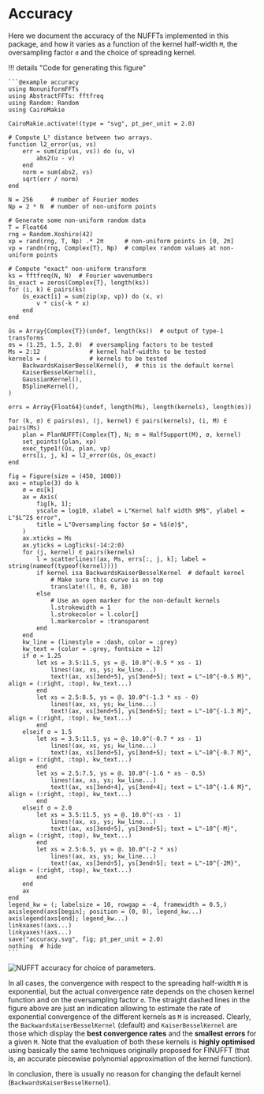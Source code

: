 # Accuracy

Here we document the accuracy of the NUFFTs implemented in this package, and how it varies
as a function of the kernel half-width ``M``, the oversampling factor ``σ`` and the choice
of spreading kernel.

!!! details "Code for generating this figure"

    ```@example accuracy
    using NonuniformFFTs
    using AbstractFFTs: fftfreq
    using Random: Random
    using CairoMakie

    CairoMakie.activate!(type = "svg", pt_per_unit = 2.0)

    # Compute L² distance between two arrays.
    function l2_error(us, vs)
        err = sum(zip(us, vs)) do (u, v)
            abs2(u - v)
        end
        norm = sum(abs2, vs)
        sqrt(err / norm)
    end

    N = 256     # number of Fourier modes
    Np = 2 * N  # number of non-uniform points

    # Generate some non-uniform random data
    T = Float64
    rng = Random.Xoshiro(42)
    xp = rand(rng, T, Np) .* 2π      # non-uniform points in [0, 2π]
    vp = randn(rng, Complex{T}, Np)  # complex random values at non-uniform points

    # Compute "exact" non-uniform transform
    ks = fftfreq(N, N)  # Fourier wavenumbers
    ûs_exact = zeros(Complex{T}, length(ks))
    for (i, k) ∈ pairs(ks)
        ûs_exact[i] = sum(zip(xp, vp)) do (x, v)
            v * cis(-k * x)
        end
    end

    ûs = Array{Complex{T}}(undef, length(ks))  # output of type-1 transforms
    σs = (1.25, 1.5, 2.0)  # oversampling factors to be tested
    Ms = 2:12              # kernel half-widths to be tested
    kernels = (            # kernels to be tested
        BackwardsKaiserBesselKernel(),  # this is the default kernel
        KaiserBesselKernel(),
        GaussianKernel(),
        BSplineKernel(),
    )

    errs = Array{Float64}(undef, length(Ms), length(kernels), length(σs))

    for (k, σ) ∈ pairs(σs), (j, kernel) ∈ pairs(kernels), (i, M) ∈ pairs(Ms)
        plan = PlanNUFFT(Complex{T}, N; m = HalfSupport(M), σ, kernel)
        set_points!(plan, xp)
        exec_type1!(ûs, plan, vp)
        errs[i, j, k] = l2_error(ûs, ûs_exact)
    end

    fig = Figure(size = (450, 1000))
    axs = ntuple(3) do k
        σ = σs[k]
        ax = Axis(
            fig[k, 1];
            yscale = log10, xlabel = L"Kernel half width $M$", ylabel = L"$L^2$ error",
            title = L"Oversampling factor $σ = %$(σ)$",
        )
        ax.xticks = Ms
        ax.yticks = LogTicks(-14:2:0)
        for (j, kernel) ∈ pairs(kernels)
            l = scatterlines!(ax, Ms, errs[:, j, k]; label = string(nameof(typeof(kernel))))
            if kernel isa BackwardsKaiserBesselKernel  # default kernel
                # Make sure this curve is on top
                translate!(l, 0, 0, 10)
            else
                # Use an open marker for the non-default kernels
                l.strokewidth = 1
                l.strokecolor = l.color[]
                l.markercolor = :transparent
            end
        end
        kw_line = (linestyle = :dash, color = :grey)
        kw_text = (color = :grey, fontsize = 12)
        if σ ≈ 1.25
            let xs = 3.5:11.5, ys = @. 10.0^(-0.5 * xs - 1)
                lines!(ax, xs, ys; kw_line...)
                text!(ax, xs[3end÷5], ys[3end÷5]; text = L"∼10^{-0.5 M}", align = (:right, :top), kw_text...)
            end
            let xs = 2.5:8.5, ys = @. 10.0^(-1.3 * xs - 0)
                lines!(ax, xs, ys; kw_line...)
                text!(ax, xs[3end÷5], ys[3end÷5]; text = L"∼10^{-1.3 M}", align = (:right, :top), kw_text...)
            end
        elseif σ ≈ 1.5
            let xs = 3.5:11.5, ys = @. 10.0^(-0.7 * xs - 1)
                lines!(ax, xs, ys; kw_line...)
                text!(ax, xs[3end÷5], ys[3end÷5]; text = L"∼10^{-0.7 M}", align = (:right, :top), kw_text...)
            end
            let xs = 2.5:7.5, ys = @. 10.0^(-1.6 * xs - 0.5)
                lines!(ax, xs, ys; kw_line...)
                text!(ax, xs[3end÷4], ys[3end÷4]; text = L"∼10^{-1.6 M}", align = (:right, :top), kw_text...)
            end
        elseif σ ≈ 2.0
            let xs = 3.5:11.5, ys = @. 10.0^(-xs - 1)
                lines!(ax, xs, ys; kw_line...)
                text!(ax, xs[3end÷5], ys[3end÷5]; text = L"∼10^{-M}", align = (:right, :top), kw_text...)
            end
            let xs = 2.5:6.5, ys = @. 10.0^(-2 * xs)
                lines!(ax, xs, ys; kw_line...)
                text!(ax, xs[3end÷5], ys[3end÷5]; text = L"∼10^{-2M}", align = (:right, :top), kw_text...)
            end
        end
        ax
    end
    legend_kw = (; labelsize = 10, rowgap = -4, framewidth = 0.5,)
    axislegend(axs[begin]; position = (0, 0), legend_kw...)
    axislegend(axs[end]; legend_kw...)
    linkxaxes!(axs...)
    linkyaxes!(axs...)
    save("accuracy.svg", fig; pt_per_unit = 2.0)
    nothing  # hide
    ```

![NUFFT accuracy for choice of parameters.](accuracy.svg)

In all cases, the convergence with respect to the spreading half-width ``M`` is
exponential, but the actual convergence rate depends on the chosen kernel
function and on the oversampling factor ``σ``.
The straight dashed lines in the figure above are just an indication allowing
to estimate the rate of exponential convergence of the different kernels as
``M`` is increased.
Clearly, the `BackwardsKaiserBesselKernel` (default) and `KaiserBesselKernel`
are those which display the **best convergence rates** and the **smallest
errors** for a given ``M``.
Note that the evaluation of both these kernels is **highly optimised** using
basically the same techniques originally proposed for FINUFFT (that is,
an accurate piecewise polynomial approximation of the kernel function).

In conclusion, there is usually no reason for changing the default kernel
(`BackwardsKaiserBesselKernel`).
